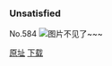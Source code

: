 ### Unsatisfied
No.584
![图片不见了~~~](https://imgs.xkcd.com/comics/unsatisfied.png)

[原址](https://xkcd.com//584) [下载](https://imgs.xkcd.com/comics/unsatisfied.png)

